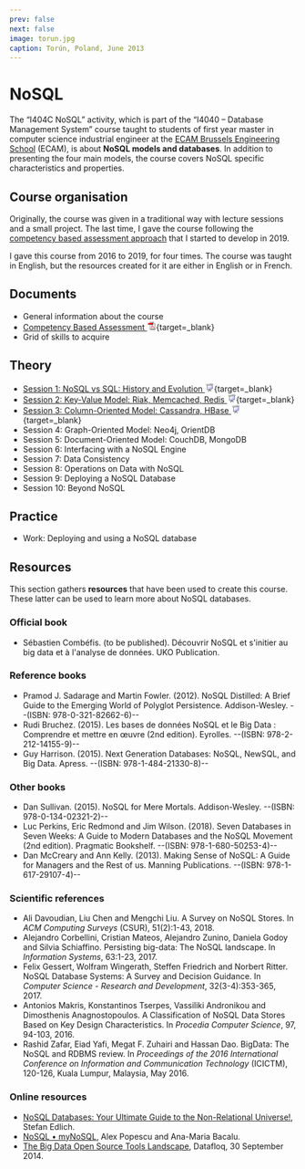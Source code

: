 ```yaml
---
prev: false
next: false
image: torun.jpg
caption: Torún, Poland, June 2013
---
```


# NoSQL

The “I404C NoSQL” activity, which is part of the “I4040 – Database Management System” course taught to students of first year master in computer science industrial engineer at the [ECAM Brussels Engineering School](https://www.ecam.be) (ECAM), is about **NoSQL models and databases**. In addition to presenting the four main models, the course covers NoSQL specific characteristics and properties.

## Course organisation

Originally, the course was given in a traditional way with lecture sessions and a small project. The last time, I gave the course following the [competency based assessment approach](../../projects/tlca/) that I started to develop in 2019.

I gave this course from 2016 to 2019, for four times. The course was taught in English, but the resources created for it are either in English or in French.

## Documents

- General information about the course
- [Competency Based Assessment ![PDF](/images/pdf.png)](/files/ecam/general/ECAM-Competency-Based-Assessment-Slides.pdf){target=_blank}
- Grid of skills to acquire

## Theory

- [Session 1: NoSQL vs SQL: History and Evolution ![Slides](/images/slides.png)](/files/ecam/nosql/ECAM-NoSQL4MIN-Session1-Slides.pdf){target=_blank}
- [Session 2: Key-Value Model: Riak, Memcached, Redis ![Slides](/images/slides.png)](/files/ecam/nosql/ECAM-NoSQL4MIN-Session2-Slides.pdf){target=_blank}
- [Session 3: Column-Oriented Model: Cassandra, HBase ![Slides](/images/slides.png)](/files/ecam/nosql/ECAM-NoSQL4MIN-Session3-Slides.pdf){target=_blank}
- Session 4: Graph-Oriented Model: Neo4j, OrientDB
- Session 5: Document-Oriented Model: CouchDB, MongoDB
- Session 6: Interfacing with a NoSQL Engine
- Session 7: Data Consistency
- Session 8: Operations on Data with NoSQL
- Session 9: Deploying a NoSQL Database
- Session 10: Beyond NoSQL

## Practice

- Work: Deploying and using a NoSQL database

## Resources

This section gathers **resources** that have been used to create this course. These latter can be used to learn more about NoSQL databases.

### Official book

- Sébastien Combéfis. (to be published). Découvrir NoSQL et s'initier au big data et à l'analyse de données. UKO Publication.

### Reference books

- Pramod J. Sadarage and Martin Fowler. (2012). NoSQL Distilled: A Brief Guide to the Emerging World of Polyglot Persistence. Addison-Wesley. --(ISBN: 978-0-321-82662-6)--
- Rudi Bruchez. (2015). Les bases de données NoSQL et le Big Data : Comprendre et mettre en œuvre (2nd edition). Eyrolles. --(ISBN: 978-2-212-14155-9)--
- Guy Harrison. (2015). Next Generation Databases: NoSQL, NewSQL, and Big Data. Apress. --(ISBN: 978-1-484-21330-8)--

### Other books

- Dan Sullivan. (2015). NoSQL for Mere Mortals. Addison-Wesley. --(ISBN: 978-0-134-02321-2)--
- Luc Perkins, Eric Redmond and Jim Wilson. (2018). Seven Databases in Seven Weeks: A Guide to Modern Databases and the NoSQL Movement (2nd edition). Pragmatic Bookshelf. --(ISBN: 978-1-680-50253-4)--
- Dan McCreary and Ann Kelly. (2013). Making Sense of NoSQL: A Guide for Managers and the Rest of us. Manning Publications. --(ISBN: 978-1-617-29107-4)--

### Scientific references

- Ali Davoudian, Liu Chen and Mengchi Liu. A Survey on NoSQL Stores. In _ACM Computing Surveys_ (CSUR), 51(2):1-43, 2018.
- Alejandro Corbellini, Cristian Mateos, Alejandro Zunino, Daniela  Godoy and Silvia Schiaffino. Persisting big-data: The NoSQL landscape. In _Information Systems_, 63:1-23, 2017.
- Felix Gessert, Wolfram Wingerath, Steffen Friedrich and Norbert Ritter. NoSQL Database Systems: A Survey and Decision Guidance. In _Computer Science - Research and Development_, 32(3-4):353-365, 2017.
- Antonios Makris, Konstantinos Tserpes, Vassiliki Andronikou and Dimosthenis Anagnostopoulos. A Classification of NoSQL Data Stores Based on Key Design Characteristics. In _Procedia Computer Science_, 97, 94-103, 2016.
- Rashid Zafar, Eiad Yafi, Megat F. Zuhairi and Hassan Dao. BigData: The NoSQL and RDBMS review. In _Proceedings of the 2016 International Conference on Information and Communication Technology_ (ICICTM), 120-126, Kuala Lumpur, Malaysia, May 2016.

### Online resources

- [NoSQL Databases: Your Ultimate Guide to the Non-Relational Universe!](http://nosql-database.org), Stefan Edlich.
- [NoSQL • myNoSQL](http://nosql.mypopescu.com/kb/nosql), Alex Popescu and Ana-Maria Bacalu.
- [The Big Data Open Source Tools Landscape](https://datafloq.com/big-data-open-source-tools/os-home/), Datafloq, 30 September 2014.
